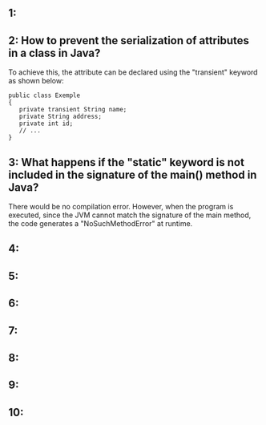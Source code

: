 
## 1: 
## 2: How to prevent the serialization of attributes in a class in Java?
To achieve this, the attribute can be declared using the "transient" keyword as shown below:
```
public class Exemple 
{ 
   private transient String name; 
   private String address;
   private int id;
   // ...
}
```
## 3: What happens if the "static" keyword is not included in the signature of the main() method in Java?
There would be no compilation error. However, when the program is executed, since the JVM cannot match the signature of the main method, the code generates a "NoSuchMethodError" at runtime.






## 4:

## 5: 
## 6: 
## 7: 
## 8: 
## 9: 
## 10: 